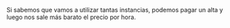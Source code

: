 Si sabemos que vamos a utilizar tantas instancias, podemos pagar un alta y luego nos sale más barato el precio por hora.
